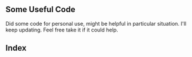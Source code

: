 <html>
<body>
<h2>Some Useful Code</h2>
<p>Did some code for personal use, might be helpful in particular situation. I'll keep updating. Feel free take it if it could help.</p>
<h2>Index</h2>

</body>
</html>
